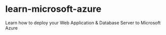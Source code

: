 # learn-microsoft-azure
Learn how to deploy your Web Application &amp; Database Server to Microsoft Azure
